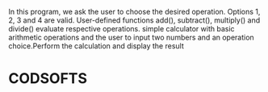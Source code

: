 In this program, we ask the user to choose the desired operation. Options 1, 2, 3 and 4 are valid. User-defined functions add(), subtract(), multiply() and divide() evaluate respective operations.
simple calculator with basic arithmetic operations and the user to input two numbers and an operation choice.Perform the calculation and display the result
# CODSOFTS
